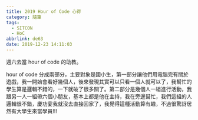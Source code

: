 ```yaml
---
title: 2019 Hour of Code 心得
category: 隨筆
tags:
  - SITCON
  - HoC
abbrlink: de63
date: 2019-12-23 14:11:03
---
```

週六去當 hour of code 的助教。
<!-- more -->
hour of code 分成兩部分，主要對象是國小生，第一部分讓他們用電腦完有關於遊戲，我一開始會看好幾個人，後來發現其實可以只看一個人就可以了，我幫忙的學生算是邏輯不錯的，一下就破了很多關了。第二部分是幾個人一組進行活動，我跟另一人一組帶六個小朋友，基本上都是他在主持，我在旁邊幫忙，我們這組的人邏輯很不錯，慶功宴我就沒去直接回家了，我覺得這種活動算有趣，不過很驚訝居然有大學生來當學員!!!
